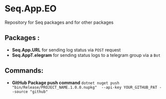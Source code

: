 # Seq.App.EO
Repository for Seq packages and for other packages
## Packages :
* **Seq.App.URL** for sending log status via `POST` request
* **Seq.AppT.elegram** for sending status logs to a telegram group via a `Bot`

## Commands: 
* **GitHub Package push command** `dotnet nuget push "bin/Release/PROJECT_NAME.1.0.0.nupkg"  --api-key YOUR_GITHUB_PAT --source "github" `
